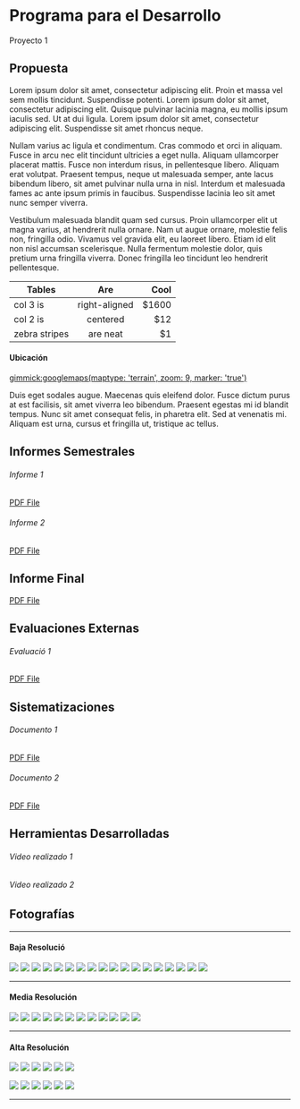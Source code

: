 # Programa para el Desarrollo

Proyecto 1

## Propuesta

Lorem ipsum dolor sit amet, consectetur adipiscing elit. Proin et massa vel sem mollis tincidunt. Suspendisse potenti. Lorem ipsum dolor sit amet, consectetur adipiscing elit. Quisque pulvinar lacinia magna, eu mollis ipsum iaculis sed. Ut at dui ligula. Lorem ipsum dolor sit amet, consectetur adipiscing elit. Suspendisse sit amet rhoncus neque.

Nullam varius ac ligula et condimentum. Cras commodo et orci in aliquam. Fusce in arcu nec elit tincidunt ultricies a eget nulla. Aliquam ullamcorper placerat mattis. Fusce non interdum risus, in pellentesque libero. Aliquam erat volutpat. Praesent tempus, neque ut malesuada semper, ante lacus bibendum libero, sit amet pulvinar nulla urna in nisl. Interdum et malesuada fames ac ante ipsum primis in faucibus. Suspendisse lacinia leo sit amet nunc semper viverra.

Vestibulum malesuada blandit quam sed cursus. Proin ullamcorper elit ut magna varius, at hendrerit nulla ornare. Nam ut augue ornare, molestie felis non, fringilla odio. Vivamus vel gravida elit, eu laoreet libero. Etiam id elit non nisl accumsan scelerisque. Nulla fermentum molestie dolor, quis pretium urna fringilla viverra. Donec fringilla leo tincidunt leo hendrerit pellentesque.

| Tables        | Are           | Cool  |
| ------------- |:-------------:| -----:|
| col 3 is      | right-aligned | $1600 |
| col 2 is      | centered      |   $12 |
| zebra stripes | are neat      |    $1 |

#### Ubicación

[gimmick:googlemaps(maptype: 'terrain', zoom: 9, marker: 'true')](Guatemala)

Duis eget sodales augue. Maecenas quis eleifend dolor. Fusce dictum purus at est facilisis, sit amet viverra leo bibendum. Praesent egestas mi id blandit tempus. Nunc sit amet consequat felis, in pharetra elit. Sed at venenatis mi. Aliquam est urna, cursus et fringilla ut, tristique ac tellus.

## Informes Semestrales

###### Informe 1
<a class="media {width:550, height:400}" href="docs/doc-2.pdf">PDF File</a>

###### Informe 2
<a class="media {width:400, height:550}" href="docs/doc-1.pdf">PDF File</a>

## Informe Final

<a class="media {width:400, height:550}" href="docs/doc-1.pdf">PDF File</a>

## Evaluaciones Externas

###### Evaluaci&oacute; 1
<a class="media {width:400, height:550}" href="docs/doc-1.pdf">PDF File</a>

## Sistematizaciones

###### Documento 1
<a class="media {width:550, height:400}" href="docs/doc-2.pdf">PDF File</a>

###### Documento 2
<a class="media {width:550, height:400}" href="docs/doc-2.pdf">PDF File</a>

## Herramientas Desarrolladas

###### Video realizado 1
[](http://www.youtube.com/watch?v=RMINSD7MmT4)

###### Video realizado 2
[](http://www.youtube.com/watch?v=RMINSD7MmT4)

## Fotograf&iacute;as

- - -
#### Baja Resoluci&oacute;
![](http://lorempixel.com/200/150)
![](http://lorempixel.com/200/150)
![](http://lorempixel.com/200/150)
![](http://lorempixel.com/200/150)
![](http://lorempixel.com/200/150)
![](http://lorempixel.com/200/150)
![](http://lorempixel.com/200/150)
![](http://lorempixel.com/200/150)
![](http://lorempixel.com/200/150)
![](http://lorempixel.com/200/150)
![](http://lorempixel.com/200/150)
![](http://lorempixel.com/200/150)
![](http://lorempixel.com/200/150)
![](http://lorempixel.com/200/150)
![](http://lorempixel.com/200/150)
![](http://lorempixel.com/200/150)
![](http://lorempixel.com/200/150)
![](http://lorempixel.com/200/150)

- - -

#### Media Resoluci&oacute;n
![](http://lorempixel.com/800/600)
![](http://lorempixel.com/800/600)
![](http://lorempixel.com/800/600)
![](http://lorempixel.com/800/600)
![](http://lorempixel.com/800/600)
![](http://lorempixel.com/800/600)
![](http://lorempixel.com/800/600)
![](http://lorempixel.com/800/600)
![](http://lorempixel.com/800/600)
![](http://lorempixel.com/800/600)
![](http://lorempixel.com/800/600)
![](http://lorempixel.com/800/600)

- - -

#### Alta Resoluci&oacute;n
![](http://lorempixel.com/1600/1200)
![](http://lorempixel.com/1600/1200)
![](http://lorempixel.com/1600/1200)
![](http://lorempixel.com/1600/1200)
![](http://lorempixel.com/1600/1200)
![](http://lorempixel.com/1600/1200)

![](http://lorempixel.com/1600/1200)
![](http://lorempixel.com/1600/1200)
![](http://lorempixel.com/1600/1200)
![](http://lorempixel.com/1600/1200)
![](http://lorempixel.com/1600/1200)
![](http://lorempixel.com/1600/1200)
- - -

<script type="text/javascript">$('.media').media();</script>